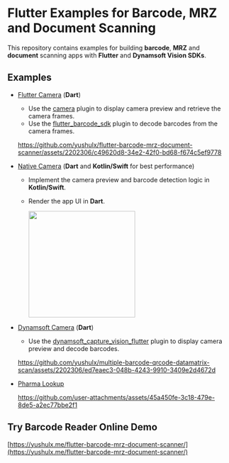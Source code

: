 # Flutter Examples for Barcode, MRZ and Document Scanning

This repository contains examples for building **barcode**, **MRZ** and **document** scanning apps with **Flutter** and **Dynamsoft Vision SDKs**.

## Examples
- [Flutter Camera](examples/flutter_camera) (**Dart**)
    - Use the [camera](https://pub.dev/packages/camera) plugin to display camera preview and retrieve the camera frames. 
    - Use the [flutter_barcode_sdk](https://pub.dev/packages/flutter_barcode_sdk) plugin to decode barcodes from the camera frames.
    
    https://github.com/yushulx/flutter-barcode-mrz-document-scanner/assets/2202306/c49620d8-34e2-42f0-bd68-f674c5ef9778    

- [Native Camera](examples/native_camera) (**Dart** and **Kotlin/Swift** for best performance)
    - Implement the camera preview and barcode detection logic in **Kotlin/Swift**. 
    - Render the app UI in **Dart**.
 
        <img src="https://www.dynamsoft.com/codepool/img/2024/04/flutter-qr-code-scanner-android-camera.jpg" width="240">

- [Dynamsoft Camera](examples/dynamsoft_camera) (**Dart**)
    - Use the [dynamsoft_capture_vision_flutter](https://pub.dev/packages/dynamsoft_capture_vision_flutter) plugin to display camera preview and decode barcodes.
        
    https://github.com/yushulx/multiple-barcode-qrcode-datamatrix-scan/assets/2202306/ed7eaec3-048b-4243-9910-3409e2d4672d

- [Pharma Lookup](examples/pharma_lookup/)
    
    https://github.com/user-attachments/assets/45a450fe-3c18-479e-8de5-a2ec77bbe2f1

## Try Barcode Reader Online Demo
[https://yushulx.me/flutter-barcode-mrz-document-scanner/](https://yushulx.me/flutter-barcode-mrz-document-scanner/)


